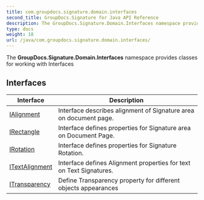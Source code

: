 ```yaml
---
title: com.groupdocs.signature.domain.interfaces
second_title: GroupDocs.Signature for Java API Reference
description: The GroupDocs.Signature.Domain.Interfaces namespace provides classes for working with Interfaces
type: docs
weight: 18
url: /java/com.groupdocs.signature.domain.interfaces/
---
```


The **GroupDocs.Signature.Domain.Interfaces** namespace provides classes for working with Interfaces


## Interfaces

| Interface | Description |
| --- | --- |
| [IAlignment](../com.groupdocs.signature.domain.interfaces/ialignment) | Interface describes alignment of Signature area on document page. |
| [IRectangle](../com.groupdocs.signature.domain.interfaces/irectangle) | Interface defines properties for Signature area on Document Page. |
| [IRotation](../com.groupdocs.signature.domain.interfaces/irotation) | Interface defines properties for Signature Rotation. |
| [ITextAlignment](../com.groupdocs.signature.domain.interfaces/itextalignment) | Interface defines Alignment properties for text on Text Signatures. |
| [ITransparency](../com.groupdocs.signature.domain.interfaces/itransparency) | Define Transparency property for different objects appearances |
